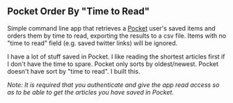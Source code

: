 ## Pocket Order By "Time to Read"

Simple command line app that retrieves a [Pocket](https://www.getpocket.com/) user's saved items and orders them by time to read, exporting the results to a csv file. Items with no "time to read" field (e.g. saved twitter links) will be ignored.

I have a lot of stuff saved in Pocket. I like reading the shortest articles first if I don't have the time to spare. Pocket only sorts by oldest/newest. Pocket doesn't have sort by "time to read". I built this.

_Note: It is required that you authenticate and give the app read access so as to be able to get the articles you have saved in Pocket._
